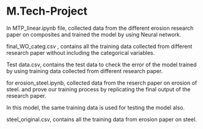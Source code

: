 # M.Tech-Project
In MTP_linear.ipynb file, collected data from the different erosion research paper on composites and trained the model by using Neural network.

final_WO_categ.csv , contains all the training data collected from different research paper without including the categorical variables.

Test data.csv, contains the test data to check the error of the model trained by using training data collected from different research paper.

for erosion_steel.ipynb, collected data from the reserch paper on erosion of steel. and prove our training process by replicating the final output of the research paper.

In this model, the same training data is used for testing the model also.

steel_original.csv, contains all the training data from erosion paper on steel.
